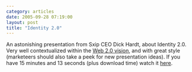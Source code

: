 ```yaml
---
category: articles
date: 2005-09-28 07:19:00
layout: post
title: "Identity 2.0"
---
```


An astonishing presentation from Sxip CEO Dick Hardt, about Identity 2.0. Very well contextualized within the <a href="http://web2.wsj2.com/visualizingweb20.htm">Web 2.0 vision</a>, and with great style (marketeers should also take a peek for new presentation ideas). If you have 15 minutes and 13 seconds (plus download time) watch it <a href="http://www.identity20.com/media/OSCON2005/">here</a>.
